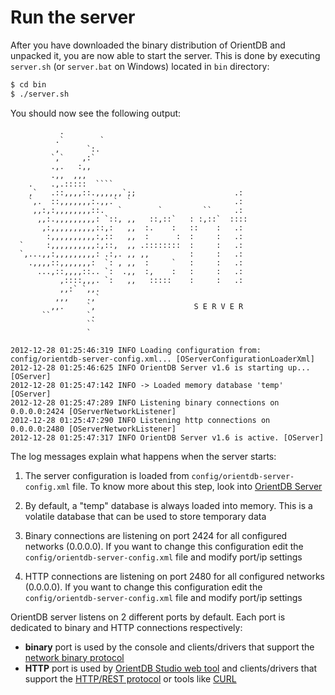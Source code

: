 # Run the server

After you have downloaded the binary distribution of OrientDB and unpacked it, you are now able to start the server. This is done by executing `server.sh` (or `server.bat` on Windows) located in `bin` directory:

```sh
$ cd bin
$ ./server.sh
```

You should now see the following output:

               .
              .`        `
              ,      `:.
             `,`    ,:`
             .,.   :,,
             .,,  ,,,
        .    .,.:::::  ````
        ,`   .::,,,,::.,,,,,,`;;                      .:
        `,.  ::,,,,,,,:.,,.`  `                       .:
         ,,:,:,,,,,,,,::.   `        `         ``     .:
          ,,:.,,,,,,,,,: `::, ,,   ::,::`   : :,::`  ::::
           ,:,,,,,,,,,,::,:   ,,  :.    :   ::    :   .:
            :,,,,,,,,,,:,::   ,,  :      :  :     :   .:
      `     :,,,,,,,,,,:,::,  ,, .::::::::  :     :   .:
      `,...,,:,,,,,,,,,: .:,. ,, ,,         :     :   .:
        .,,,,::,,,,,,,:  `: , ,,  :     `   :     :   .:
          ...,::,,,,::.. `:  .,,  :,    :   :     :   .:
               ,::::,,,. `:   ,,   :::::    :     :   .:
               ,,:` `,,.
              ,,,    .,`
             ,,.     `,                      S E R V E R
           ``        `.
                     ``
                     `

    2012-12-28 01:25:46:319 INFO Loading configuration from: config/orientdb-server-config.xml... [OServerConfigurationLoaderXml]
    2012-12-28 01:25:46:625 INFO OrientDB Server v1.6 is starting up... [OServer]
    2012-12-28 01:25:47:142 INFO -> Loaded memory database 'temp' [OServer]
    2012-12-28 01:25:47:289 INFO Listening binary connections on 0.0.0.0:2424 [OServerNetworkListener]
    2012-12-28 01:25:47:290 INFO Listening http connections on 0.0.0.0:2480 [OServerNetworkListener]
    2012-12-28 01:25:47:317 INFO OrientDB Server v1.6 is active. [OServer]


The log messages explain what happens when the server starts:

1. The server configuration is loaded from `config/orientdb-server-config.xml` file. To know more about this step, look into [OrientDB Server](DB-Server.md)

1. By default, a "temp" database is always loaded into memory. This is a volatile database that can be used to store temporary data

1. Binary connections are listening on port 2424 for all configured networks (0.0.0.0). If you want to change this configuration edit the `config/orientdb-server-config.xml` file and modify port/ip settings

1. HTTP connections are listening on port 2480 for all configured networks (0.0.0.0). If you want to change this configuration edit the `config/orientdb-server-config.xml` file and modify port/ip settings

OrientDB server listens on 2 different ports by default. Each port is dedicated to binary and HTTP connections respectively:
- **binary** port is used by the console and clients/drivers that support the [network binary protocol](Network-Binary-Protocol.md)
- **HTTP** port is used by [OrientDB Studio web tool](http://www.orientechnologies.com/docs/last/orientdb-studio.wiki/Home-page.html) and clients/drivers that support the [HTTP/REST protocol](OrientDB-REST.md) or tools like [CURL](http://en.wikipedia.org/wiki/CURL)

